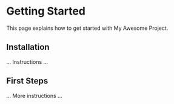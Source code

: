 # Getting Started

This page explains how to get started with My Awesome Project.

## Installation

... Instructions ...

## First Steps

... More instructions ...